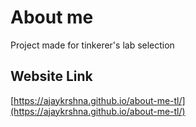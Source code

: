 # About me
Project made for tinkerer's lab selection
## Website Link
[https://ajaykrshna.github.io/about-me-tl/](https://ajaykrshna.github.io/about-me-tl/)
